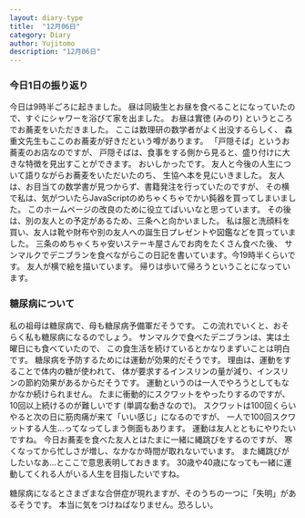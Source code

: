 ```yaml
---
layout: diary-type
title:  "12月06日"
category: Diary
author: Yujitomo
description: "12月06日"
---
```



### 今日1日の振り返り

今日は9時半ごろに起きました。
昼は同級生とお昼を食べることになっていたので、すぐにシャワーを浴びて家を出ました。
お昼は實徳 (みのり) というところでお蕎麦をいただきました。
ここは数理研の数学者がよく出没するらしく、
森重文先生もここのお蕎麦が好きだという噂があります。
「戸隠そば」というお蕎麦のお店なのですが、
戸隠そばは、食事をする側から見ると、盛り付けに大きな特徴を見出すことができます。
おいしかったです。
友人と今後の人生について語りながらお蕎麦をいただいたのち、
生協へ本を見にいきました。
友人は、お目当ての数学書が見つからず、書籍発注を行っていたのですが、
その横で私は、気がついたらJavaScriptのめちゃくちゃでかい鈍器を買ってしまいました。
このホームページの改良のために役立てばいいなと思っています。
その後は、別の友人との予定があるため、三条へと向かいました。
私は服と洗顔料を買い、友人は靴や財布や別の友人への誕生日プレゼントや図鑑などを買っていました。
三条のめちゃくちゃ安いステーキ屋さんでお肉をたくさん食べた後、
サンマルクでデニブランを食べながらこの日記を書いています。今19時半くらいです。
友人が横で絵を描いています。
帰りは歩いて帰ろうということになっています。




### 糖尿病について

私の祖母は糖尿病で、母も糖尿病予備軍だそうです。
この流れでいくと、おそらく私も糖尿病になるのでしょう。
サンマルクで食べたデニブランは、実は土曜日にも食べていたので、
この食生活を続けているとかなりまずいことは明白です。
糖尿病を予防するためには運動が効果的だそうです。
理由は、運動をすることで体内の糖が使われて、
体が要求するインスリンの量が減り、インスリンの節約効果があるからだそうです。
運動というのは一人でやろうとしてもなかなか続けられません。
たまに衝動的にスクワットをやったりするのですが、
10回以上続けるのが難しいです (単調な動きなので)。
スクワットは100回くらいやると次の日に筋肉痛が来て「いい感じ」になるのですが、
一人で100回スクワットする人生...ってなってしまう側面もあります。
運動は友人とともにやりたいですね。
今日お蕎麦を食べた友人とはたまに一緒に縄跳びをするのですが、
寒くなってから忙しさが増し、なかなか時間が取れないでいます。
また縄跳びがしたいなあ...とここで意思表明しておきます。
30歳や40歳になっても一緒に運動してくれる人がいる人生を目指したいですね。

糖尿病になるとさまざまな合併症が現れますが、そのうちの一つに「失明」があるそうです。
本当に気をつけねばなりません。恐ろしい。
